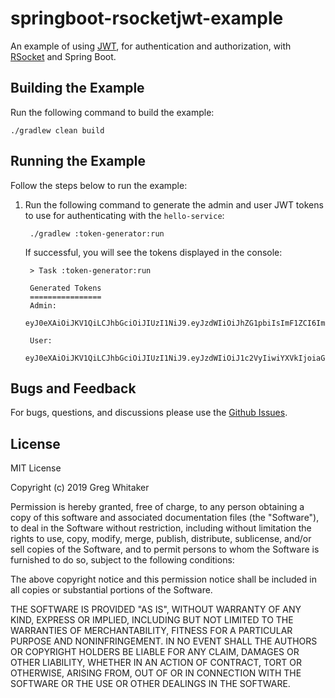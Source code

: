 # springboot-rsocketjwt-example
An example of using [JWT](https://jwt.io/), for authentication and authorization, with [RSocket](http://rsocket.io) and Spring Boot.

## Building the Example
Run the following command to build the example:

    ./gradlew clean build
    
## Running the Example
Follow the steps below to run the example:

1. Run the following command to generate the admin and user JWT tokens to use for authenticating with the `hello-service`:

        ./gradlew :token-generator:run
        
    If successful, you will see the tokens displayed in the console:

        > Task :token-generator:run
        
        Generated Tokens
        ================
        Admin:
        eyJ0eXAiOiJKV1QiLCJhbGciOiJIUzI1NiJ9.eyJzdWIiOiJhZG1pbiIsImF1ZCI6ImhlbGxvLXNlcnZpY2UiLCJzY29wZSI6IkFETUlOIiwiaXNzIjoiaGVsbG8tc2VydmljZS1kZW1vIiwiZXhwIjoxNTc2ODY4MjE0LCJqdGkiOiIyYjgwOTUwMC0wZWJlLTQ4MDEtOTYwZS1mZjc2MGQ3MjE0ZGUifQ.fzWzcvelcaXooMa5C3w7BI4lJxcruZiA7TwFyPQuH1k
        
        User:
        eyJ0eXAiOiJKV1QiLCJhbGciOiJIUzI1NiJ9.eyJzdWIiOiJ1c2VyIiwiYXVkIjoiaGVsbG8tc2VydmljZSIsInNjb3BlIjoiVVNFUiIsImlzcyI6ImhlbGxvLXNlcnZpY2UtZGVtbyIsImV4cCI6MTU3Njg2ODIxNCwianRpIjoiOGQzZDE2YWUtZTg5MS00Nzc4LWFjNWEtN2NhY2ExOGEwMTYwIn0.Tlg1WxTcrMliLOBmBRSPR33C3xfbc6KUEkEZit928tE

## Bugs and Feedback
For bugs, questions, and discussions please use the [Github Issues](https://github.com/gregwhitaker/springboot-rsocketjwt-example/issues).

## License
MIT License

Copyright (c) 2019 Greg Whitaker

Permission is hereby granted, free of charge, to any person obtaining a copy
of this software and associated documentation files (the "Software"), to deal
in the Software without restriction, including without limitation the rights
to use, copy, modify, merge, publish, distribute, sublicense, and/or sell
copies of the Software, and to permit persons to whom the Software is
furnished to do so, subject to the following conditions:

The above copyright notice and this permission notice shall be included in all
copies or substantial portions of the Software.

THE SOFTWARE IS PROVIDED "AS IS", WITHOUT WARRANTY OF ANY KIND, EXPRESS OR
IMPLIED, INCLUDING BUT NOT LIMITED TO THE WARRANTIES OF MERCHANTABILITY,
FITNESS FOR A PARTICULAR PURPOSE AND NONINFRINGEMENT. IN NO EVENT SHALL THE
AUTHORS OR COPYRIGHT HOLDERS BE LIABLE FOR ANY CLAIM, DAMAGES OR OTHER
LIABILITY, WHETHER IN AN ACTION OF CONTRACT, TORT OR OTHERWISE, ARISING FROM,
OUT OF OR IN CONNECTION WITH THE SOFTWARE OR THE USE OR OTHER DEALINGS IN THE
SOFTWARE.
